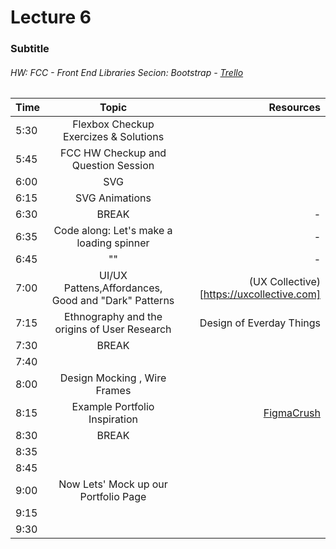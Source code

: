 # Lecture 6
### Subtitle
###### HW: FCC - Front End Libraries Secion: Bootstrap - [Trello](https://trello.com/b/kP8TwrOh/mcc-frontend-academy)

| Time     |       Topic                            | Resources   |
| ---------|:-------------:                         | -----:      |
| 5:30     |  Flexbox Checkup Exercizes & Solutions    |             |
| 5:45     |  FCC HW Checkup and Question Session   |             |
| 6:00     |  SVG                                   |             |
| 6:15     |   SVG Animations                       |             |
| 6:30     | BREAK                                  |    -        |
| 6:35     |  Code along: Let's make a loading spinner|    -        |
| 6:45     |               ""                         |    -        |
| 7:00     |  UI/UX Pattens,Affordances, Good and "Dark" Patterns|  (UX Collective)[https://uxcollective.com]           |
| 7:15     | Ethnography and the origins of User Research|  Design of Everday Things           |
| 7:30     | BREAK                                  |             |
| 7:40     |            |        |
| 8:00     |  Design Mocking , Wire Frames         |             |
| 8:15     |  Example Portfolio Inspiration | [FigmaCrush](https://www.figmacrush.com/figma-website-templates/)            |
| 8:30     | BREAK                                  |             |
| 8:35     |    |             |
| 8:45     |  |             |
| 9:00     |   Now Lets' Mock up our Portfolio Page                                     |             |
| 9:15     |                                        |             |
| 9:30     |                                        |             |